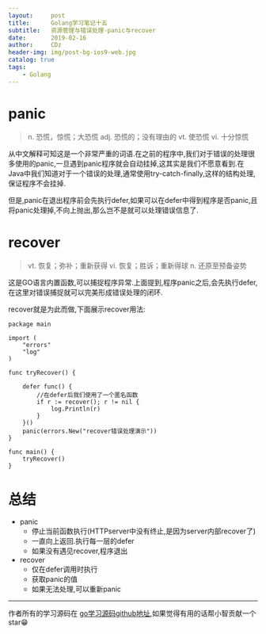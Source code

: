 ```yaml
---
layout:     post
title:      Golang学习笔记十五
subtitle:   资源管理与错误处理-panic与recover
date:       2019-02-16
author:     CDz
header-img: img/post-bg-ios9-web.jpg
catalog: true
tags:
    - Golang
---
```


# panic

> n. 恐慌，惊慌；大恐慌
adj. 恐慌的；没有理由的
vt. 使恐慌
vi. 十分惊慌

从中文解释可知这是一个非常严重的词语.在之前的程序中,我们对于错误的处理很多使用的panic,一旦遇到panic程序就会自动挂掉,这其实是我们不愿意看到.在Java中我们知道对于一个错误的处理,通常使用try-catch-finally,这样的结构处理,保证程序不会挂掉.

但是,panic在退出程序前会先执行defer,如果可以在defer中得到程序是否panic,且将panic处理掉,不向上抛出,那么岂不是就可以处理错误信息了.

# recover

> vt. 恢复；弥补；重新获得
vi. 恢复；胜诉；重新得球
n. 还原至预备姿势

这是GO语言内置函数,可以捕捉程序异常.上面提到,程序panic之后,会先执行defer,在这里对错误捕捉就可以完美形成错误处理的闭环.

recover就是为此而做,下面展示recover用法:

```
package main

import (
    "errors"
    "log"
)

func tryRecover() {

    defer func() {
        //在defer后我们使用了一个匿名函数
        if r := recover(); r != nil {
            log.Println(r)
        }
    }()
    panic(errors.New("recover错误处理演示"))
}

func main() {
    tryRecover()
}
```

# 总结

- panic
    + 停止当前函数执行(HTTPserver中没有终止,是因为server内部recover了)
    + 一直向上返回.执行每一层的defer
    + 如果没有遇见recover,程序退出
- recover
    + 仅在defer调用时执行
    + 获取panic的值
    + 如果无法处理,可以重新panic


 
------
作者所有的学习源码在 [go学习源码github地址](https://github.com/CDz1129/golang-learn),如果觉得有用的话帮小智贡献一个star😁
